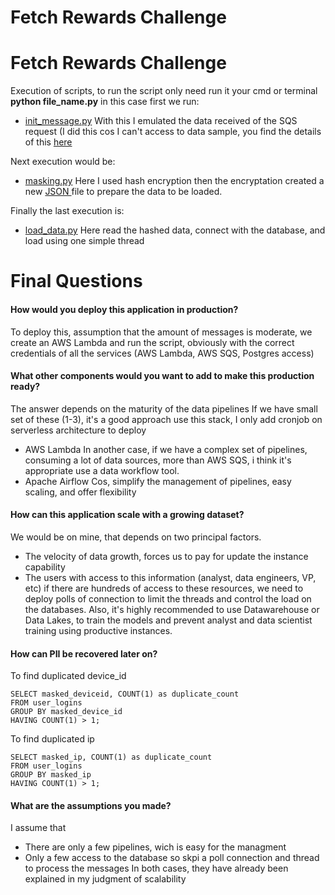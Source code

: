 # Fetch Rewards Challenge
# Fetch Rewards Challenge

Execution of scripts, to run the script only need run it your cmd or terminal **python file_name.py** in this case first we run:
- [init_message.py](https://github.com/AlbertPlata/Fetch_Rewards_test/blob/main/init_message.py)
	With this I emulated the data received of the SQS request (I did this cos I can't access to  data sample, you find the details of this [here](https://github.com/AlbertPlata/Fetch_Rewards_test/blob/main/issues.md)

Next execution would be:
- [masking.py](https://github.com/AlbertPlata/Fetch_Rewards_test/blob/main/masking.py)
Here I used hash encryption then the encryptation created a new [JSON ](https://github.com/AlbertPlata/Fetch_Rewards_test/blob/main/masked_messages.json) file to prepare the data to be loaded.

Finally the last execution is:
- [load_data.py](https://github.com/AlbertPlata/Fetch_Rewards_test/blob/main/load_data.py)
	Here read the hashed data, connect with the database, and load using one simple thread

# Final Questions
#### How would you deploy this application in production?
To deploy this, assumption that the amount of messages is moderate, we create an AWS Lambda and run the script, obviously with the correct credentials of all the services (AWS Lambda, AWS SQS, Postgres access)
#### What other components would you want to add to make this production ready?
The answer depends on the maturity of the data pipelines
If we have small set of these  (1-3), it's a good approach use this stack, I only add cronjob on serverless architecture to deploy
 -  AWS Lambda
In another case, if we have a complex set of pipelines, consuming a lot of data sources, more than AWS SQS, i think it's appropriate use a data workflow tool.
- Apache Airflow
Cos, simplify the management of pipelines, easy scaling, and offer flexibility
#### How can this application scale with a growing dataset?
We would be on mine, that depends on two principal factors.
- The velocity of data growth, forces us to pay for update the instance capability
- The users with access to this information (analyst, data engineers, VP, etc)
	if there are hundreds of access to these resources, we need to deploy polls of 
	connection to limit the threads and control the load on the databases.
	Also, it's highly recommended to use Datawarehouse or Data Lakes, to train the 
	models and prevent  analyst and data scientist training using productive instances.
#### How can PII be recovered later on?
To find duplicated device_id

    SELECT masked_deviceid, COUNT(1) as duplicate_count
    FROM user_logins
    GROUP BY masked_device_id
    HAVING COUNT(1) > 1;
    
To find duplicated ip

	SELECT masked_ip, COUNT(1) as duplicate_count
    FROM user_logins
    GROUP BY masked_ip
    HAVING COUNT(1) > 1;
#### What are the assumptions you made?
I assume that
- There are only a few pipelines, wich is easy for the managment
- Only a few access to the database so skpi a poll connection and thread to process the messages
In both cases, they have already been explained in my judgment of scalability 
